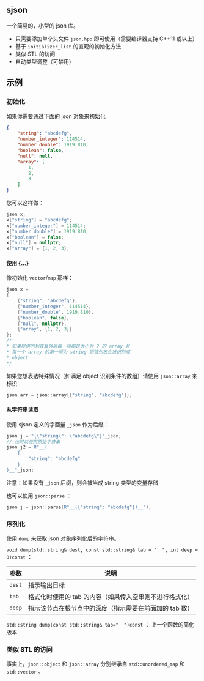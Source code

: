 ## sjson
 一个简易的，小型的 json 库。

 - 只需要添加单个头文件 `json.hpp` 即可使用（需要编译器支持 C++11 或以上）
 - 基于 `initializer_list` 的直观的初始化方法
 - 类似 STL 的访问
 - 自动类型调整（可禁用）

## 示例

### 初始化

如果你需要通过下面的 json 对象来初始化

```json
{
    "string": "abcdefg",
    "number_integer": 114514,
    "number_double": 1919.810,
    "boolean": false,
    "null": null,
    "array": [
        1,
        2,
        3
    ]
}
```

您可以这样做：

```c++
json x;
x["string"] = "abcdefg";
x["number_integer"] = 114514;
x["number_double"] = 1919.810;
x["boolean"] = false;
x["null"] = nullptr;
x["array"] = {1, 2, 3};
```

#### 使用 \{...}

像初始化 `vector`/`map` 那样：

```c++
json x =
{
    {"string", "abcdefg"},
    {"number_integer", 114514},
    {"number_double", 1919.810},
    {"boolean", false},
    {"null", nullptr},
    {"array", {1, 2, 3}}
};
/*
* 如果提供的列表最外层每一项都是大小为 2 的 array 且
* 每一个 array 的第一项为 string 则该列表会被识别成
* object
*/
```

如果您想表达特殊情况（如满足 object 识别条件的数组）请使用 `json::array` 来标识：
```c++
json arr = json::array{{"string", "abcdefg"}};
```

#### 从字符串读取

使用 sjson 定义的字面量 `_json` 作为后缀：
```c++
json j = "{\"string\": \"abcdefg\"}"_json;
// 也可以使用原始字符串
json j2 = R"__(
    {
        "string": "abcdefg"
    }
)__"_json;
```
注意：如果没有 `_json` 后缀，则会被当成 string 类型的变量存储

也可以使用 `json::parse` ：

```c++
json j = json::parse(R"__({"string": "abcdefg"})__");
```

### 序列化

使用 `dump` 来获取 json 对象序列化后的字符串。

`void dump(std::string& dest, const std::string& tab = "  ", int deep = 0)const` ： 

|参数|说明|
|-|-|
|`dest`|指示输出目标|
|`tab`|格式化时使用的 tab 的内容（如果传入空串则不进行格式化）|
|`deep`|指示该节点在根节点中的深度（指示需要在前面加的 tab 数）|

`std::string dump(const std::string& tab="  ")const` ： 上一个函数的简化版本


### 类似 STL 的访问

事实上，`json::object` 和 `json::array` 分别继承自 `std::unordered_map` 和 `std::vector` 。

```c++
```
